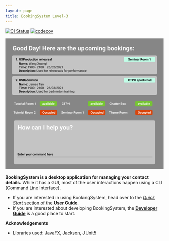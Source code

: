 ```yaml
---
layout: page
title: BookingSystem Level-3
---
```


[![CI Status](https://github.com/se-edu/addressbook-level3/workflows/Java%20CI/badge.svg)](https://github.com/se-edu/addressbook-level3/actions)
[![codecov](https://codecov.io/gh/se-edu/addressbook-level3/branch/master/graph/badge.svg)](https://codecov.io/gh/se-edu/addressbook-level3)

![Ui](images/Ui.png)

**BookingSystem is a desktop application for managing your contact details.** While it has a GUI, most of the user interactions happen using a CLI (Command Line Interface).

* If you are interested in using BookingSystem, head over to the [_Quick Start_ section of the **User Guide**](UserGuide.html#quick-start).
* If you are interested about developing BookingSystem, the [**Developer Guide**](DeveloperGuide.html) is a good place to start.


**Acknowledgements**

* Libraries used: [JavaFX](https://openjfx.io/), [Jackson](https://github.com/FasterXML/jackson), [JUnit5](https://github.com/junit-team/junit5)
